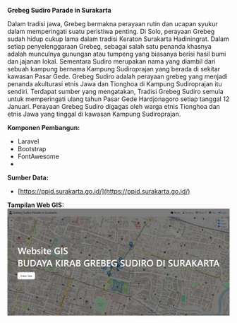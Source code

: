 **Grebeg Sudiro Parade in Surakarta**

Dalam tradisi jawa, Grebeg bermakna perayaan rutin dan ucapan syukur dalam memperingati suatu peristiwa penting. Di Solo, perayaan Grebeg sudah hidup cukup lama dalam tradisi Keraton Surakarta Hadiningrat. Dalam setiap penyelenggaraan Grebeg, sebagai salah satu penanda khasnya adalah munculnya gunungan atau tumpeng yang biasanya berisi hasil bumi dan jajanan lokal. Sementara Sudiro merupakan nama yang diambil dari sebuah kampung bernama Kampung Sudiroprajan yang berada di sekitar kawasan Pasar Gede. Grebeg Sudiro adalah perayaan grebeg yang menjadi penanda akulturasi etnis Jawa dan Tionghoa di Kampung Sudiroprajan itu sendiri. Terdapat sumber yang mengatakan, Tradisi Grebeg Sudiro semula untuk memperingati ulang tahun Pasar Gede Hardjonagoro setiap tanggal 12 Januari. Perayaan Grebeg Sudiro digagas oleh warga etnis Tionghoa dan etnis Jawa yang tinggal di kawasan Kampung Sudiroprajan.

**Komponen Pembangun:**

- Laravel
- Bootstrap
- FontAwesome
- 

**Sumber Data:**

- [https://ppid.surakarta.go.id/](https://ppid.surakarta.go.id/)

**Tampilan Web GIS:**
![Grebeg Sudiro](./storage/images/1.jpg)
